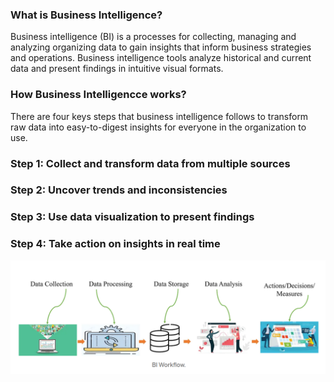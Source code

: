 ### What is Business Intelligence?
Business intelligence (BI) is a processes for collecting, managing and analyzing organizing data to gain insights that inform business strategies and operations. Business intelligence tools analyze historical and current data and present findings in intuitive visual formats.
### How Business Intelligencce works?
There are four keys steps that business intelligence follows to transform raw data into easy-to-digest insights for everyone in the organization to use. 
### Step 1: Collect and transform data from multiple sources
### Step 2: Uncover trends and inconsistencies
### Step 3: Use data visualization to present findings
### Step 4: Take action on insights in real time
![Alt Text](https://github.com/Shivam12kushwaha/Business-Intelligence/blob/main/Screenshot%202025-08-13%20112703.png)


